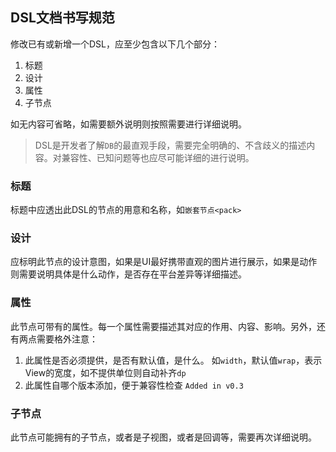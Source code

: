 ## DSL文档书写规范

修改已有或新增一个DSL，应至少包含以下几个部分：
1. 标题
2. 设计
3. 属性
4. 子节点

如无内容可省略，如需要额外说明则按照需要进行详细说明。

> DSL是开发者了解`DB`的最直观手段，需要完全明确的、不含歧义的描述内容。对兼容性、已知问题等也应尽可能详细的进行说明。

### 标题

标题中应透出此DSL的节点的用意和名称，如`嵌套节点<pack>`

### 设计

应标明此节点的设计意图，如果是UI最好携带直观的图片进行展示，如果是动作则需要说明具体是什么动作，是否存在平台差异等详细描述。

### 属性

此节点可带有的属性。每一个属性需要描述其对应的作用、内容、影响。另外，还有两点需要格外注意：
1. 此属性是否必须提供，是否有默认值，是什么。
   如`width`，默认值`wrap`，表示View的宽度，如不提供单位则自动补齐`dp`
2. 此属性自哪个版本添加，便于兼容性检查
   `Added in v0.3`

### 子节点

此节点可能拥有的子节点，或者是子视图，或者是回调等，需要再次详细说明。